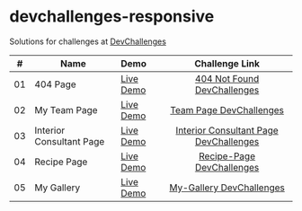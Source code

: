 # devchallenges-responsive

Solutions for challenges at [DevChallenges](https://devchallenges.io/paths/responsiveWebPaths)

|#|Name|Demo|Challenge Link|
|:---:|---|:---|:---:|
|01|404 Page|[Live Demo](https://sarangwadode.github.io/devchallenges-responsive/404-Not-Found/)|[404 Not Found DevChallenges](https://devchallenges.io/challenges/wBunSb7FPrIepJZAg0sY)|
|02|My Team Page|[Live Demo](https://sarangwadode.github.io/devchallenges-responsive/My-Team-Page/)|[Team Page DevChallenges](https://devchallenges.io/challenges/hhmesazsqgKXrTkYkt0U)|
|03|Interior Consultant Page|[Live Demo](https://sarangwadode.github.io/devchallenges-responsive/Interior-Consultant-Page/)|[Interior Consultant Page DevChallenges](https://devchallenges.io/challenges/hhmesazsqgKXrTkYkt0U)|
|04|Recipe Page|[Live Demo](https://sarangwadode.github.io/devchallenges-responsive/Recipe-Page/)|[Recipe-Page DevChallenges](https://devchallenges.io/challenges/hhmesazsqgKXrTkYkt0U)|
|05|My Gallery|[Live Demo](https://sarangwadode.github.io/devchallenges-responsive/My-Gallery/)|[My-Gallery DevChallenges](https://devchallenges.io/challenges/hhmesazsqgKXrTkYkt0U)|

